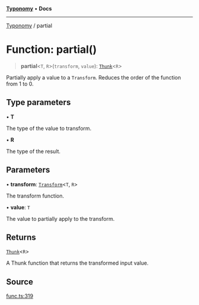 [**Typonomy**](../README.md) • **Docs**

***

[Typonomy](../globals.md) / partial

# Function: partial()

> **partial**\<`T`, `R`\>(`transform`, `value`): [`Thunk`](../type-aliases/Thunk.md)\<`R`\>

Partially apply a value to a `Transform`.
Reduces the order of the function from 1 to 0.

## Type parameters

• **T**

The type of the value to transform.

• **R**

The type of the result.

## Parameters

• **transform**: [`Transform`](../type-aliases/Transform.md)\<`T`, `R`\>

The transform function.

• **value**: `T`

The value to partially apply to the transform.

## Returns

[`Thunk`](../type-aliases/Thunk.md)\<`R`\>

A Thunk function that returns the transformed input value.

## Source

[func.ts:319](https://github.com/softcraft-development/typonomy/blob/ed30302645156be7a3415a48b3f38706435f25d3/src/func.ts#L319)
